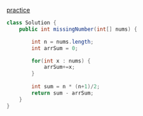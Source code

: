 [practice](https://leetcode.com/problems/missing-number/description/)

```java
class Solution {
    public int missingNumber(int[] nums) {

        int n = nums.length;
        int arrSum = 0;

        for(int x : nums) {
            arrSum+=x;
        }
            
        int sum = n * (n+1)/2;
        return sum - arrSum;
    }
}
```